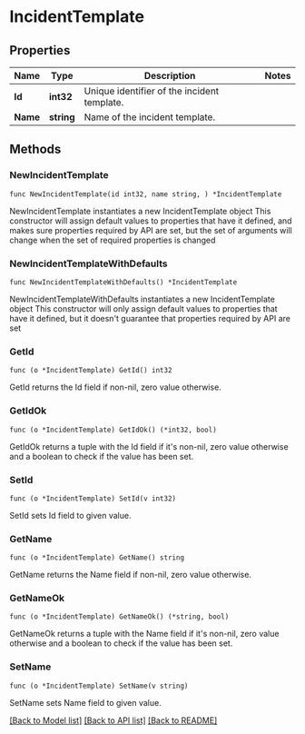 # IncidentTemplate

## Properties

Name | Type | Description | Notes
------------ | ------------- | ------------- | -------------
**Id** | **int32** | Unique identifier of the incident template. | 
**Name** | **string** | Name of the incident template. | 

## Methods

### NewIncidentTemplate

`func NewIncidentTemplate(id int32, name string, ) *IncidentTemplate`

NewIncidentTemplate instantiates a new IncidentTemplate object
This constructor will assign default values to properties that have it defined,
and makes sure properties required by API are set, but the set of arguments
will change when the set of required properties is changed

### NewIncidentTemplateWithDefaults

`func NewIncidentTemplateWithDefaults() *IncidentTemplate`

NewIncidentTemplateWithDefaults instantiates a new IncidentTemplate object
This constructor will only assign default values to properties that have it defined,
but it doesn't guarantee that properties required by API are set

### GetId

`func (o *IncidentTemplate) GetId() int32`

GetId returns the Id field if non-nil, zero value otherwise.

### GetIdOk

`func (o *IncidentTemplate) GetIdOk() (*int32, bool)`

GetIdOk returns a tuple with the Id field if it's non-nil, zero value otherwise
and a boolean to check if the value has been set.

### SetId

`func (o *IncidentTemplate) SetId(v int32)`

SetId sets Id field to given value.


### GetName

`func (o *IncidentTemplate) GetName() string`

GetName returns the Name field if non-nil, zero value otherwise.

### GetNameOk

`func (o *IncidentTemplate) GetNameOk() (*string, bool)`

GetNameOk returns a tuple with the Name field if it's non-nil, zero value otherwise
and a boolean to check if the value has been set.

### SetName

`func (o *IncidentTemplate) SetName(v string)`

SetName sets Name field to given value.



[[Back to Model list]](../README.md#documentation-for-models) [[Back to API list]](../README.md#documentation-for-api-endpoints) [[Back to README]](../README.md)


